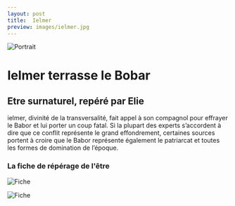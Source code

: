 ```yaml
---
layout: post
title:  Ielmer
preview: images/ielmer.jpg
---
```


![Portrait](/csf4/images/ielmer.jpg)

# Ielmer terrasse le Bobar
## Etre surnaturel, repéré par Elie 
ielmer, divinité de la transversalité, fait appel à son compagnol pour
effrayer le Babor et lui porter un coup fatal. Si la plupart des experts
s’accordent à dire que ce conflit représente le grand effondrement,
certaines sources portent à croire que le Babor représente également le patriarcat et toutes les formes de domination de l’époque.  



### La fiche de répérage de l'être

![Fiche](/csf4/images/fiche_ielmer.jpeg)


![Fiche](/csf4/images/fiche_bobar.jpeg)